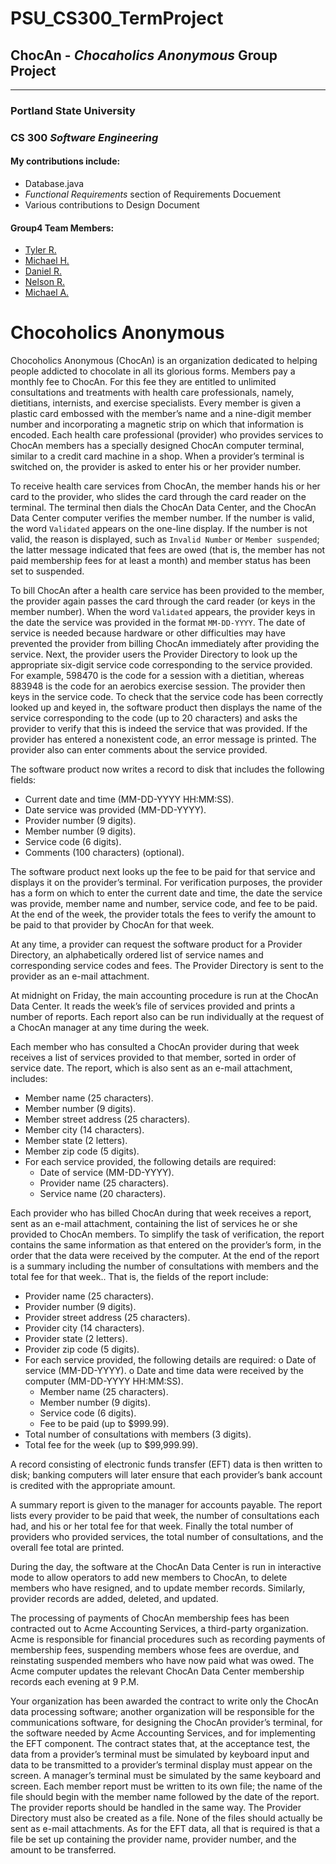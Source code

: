 # PSU_CS300_TermProject
## ChocAn - *Chocaholics Anonymous* Group Project
------
### Portland State University
### CS 300 *Software Engineering*
  
#### My contributions include:
+ Database.java
+ *Functional Requirements* section of Requirements Docuement
+ Various contributions to Design Document

#### Group4 Team Members:
+ [Tyler R.](https://github.com/i4mTheWalrus)   
+ [Michael H.](https://github.com/michaelheyman)  
+ [Daniel R.](https://github.com/dreimerPDX)  
+ [Nelson R.](https://github.com/homogenousmass)  
+ [Michael A.](https://github.com/mikeisboring)  


# Chocoholics Anonymous

Chocoholics Anonymous (ChocAn) is an organization dedicated to helping people addicted to chocolate in all its glorious forms. Members pay a monthly fee to ChocAn. For this fee they are entitled to unlimited consultations and treatments with health care professionals, namely, dietitians, internists, and exercise specialists. Every member is given a plastic card embossed with the member’s name and a nine-digit member number and incorporating a magnetic strip on which that information is encoded. Each health care professional (provider) who provides services to ChocAn members has a specially designed ChocAn computer terminal, similar to a credit card machine in a shop. When a provider’s terminal is switched on, the provider is asked to enter his or her provider number.

To receive health care services from ChocAn, the member hands his or her card to the provider, who slides the card through the card reader on the terminal. The terminal then dials the ChocAn Data Center, and the ChocAn Data Center computer verifies the member number. If the number is valid, the word `Validated` appears on the one-line display. If the number is not valid, the reason is displayed, such as `Invalid Number` or `Member suspended`; the latter message indicated that fees are owed (that is, the member has not paid membership fees for at least a month) and member status has been set to suspended.

To bill ChocAn after a health care service has been provided to the member, the provider again passes the card through the card reader (or keys in the member number). When the word `Validated` appears, the provider keys in the date the service was provided in the format `MM-DD-YYYY`. The date of service is needed because hardware or other difficulties may have prevented the provider from billing ChocAn immediately after providing the service. Next, the provider users the Provider Directory to look up the appropriate six-digit service code corresponding to the service provided. For example, 598470 is the code for a session with a dietitian, whereas 883948 is the code for an aerobics exercise session. The provider then keys in the service code. To check that the service code has been correctly looked up and keyed in, the software product then displays the name of the service corresponding to the code (up to 20 characters) and asks the provider to verify that this is indeed the service that was provided. If the provider has entered a nonexistent code, an error message is printed. The provider also can enter comments about the service provided.

The software product now writes a record to disk that includes the following fields:
* Current date and time (MM-DD-YYYY HH:MM:SS).
* Date service was provided (MM-DD-YYYY).
* Provider number (9 digits).
* Member number (9 digits).
* Service code (6 digits).
* Comments (100 characters) (optional).

The software product next looks up the fee to be paid for that service and displays it on the provider’s terminal. For verification purposes, the provider has a form on which to enter the current date and time, the date the service was provide, member name and number, service code, and fee to be paid. At the end of the week, the provider totals the fees to verify the amount to be paid to that provider by ChocAn for that week. 

At any time, a provider can request the software product for a Provider Directory, an alphabetically ordered list of service names and corresponding service codes and fees. The Provider Directory is sent to the provider as an e-mail attachment. 

At midnight on Friday, the main accounting procedure is run at the ChocAn Data Center. It reads the week’s file of services provided and prints a number of reports. Each report also can be run individually at the request of a ChocAn manager at any time during the week. 

Each member who has consulted a ChocAn provider during that week receives a list of services provided to that member, sorted in order of service date. The report, which is also sent as an e-mail attachment, includes: 
* Member name (25 characters).
* Member number (9 digits).
* Member street address (25 characters).
* Member city (14 characters).
* Member state (2 letters).
* Member zip code (5 digits).
* For each service provided, the following details are required:
    * Date of service (MM-DD-YYYY).
    * Provider name (25 characters).
    * Service name (20 characters). 

Each provider who has billed ChocAn during that week receives a report, sent as an e-mail attachment, containing the list of services he or she provided to ChocAn members. To simplify the task of verification, the report contains the same information as that entered on the provider’s form, in the order that the data were received by the computer. At the end of the report is a summary including the number of consultations with members and the total fee for that week.. That is, the fields of the report include:
* Provider name (25 characters). 
* Provider number (9 digits). 
* Provider street address (25 characters). 
* Provider city (14 characters). 
* Provider state (2 letters). 
* Provider zip code (5 digits). 
* For each service provided, the following details are required: o Date of service (MM-DD-YYYY). o Date and time data were received by the computer (MM-DD-YYYY HH:MM:SS). 
    * Member name (25 characters). 
    * Member number (9 digits). 
    * Service code (6 digits). 
    * Fee to be paid (up to $999.99). 
* Total number of consultations with members (3 digits). 
* Total fee for the week (up to $99,999.99).

A record consisting of electronic funds transfer (EFT) data is then written to disk; banking computers will later ensure that each provider’s bank account is credited with the appropriate amount. 

A summary report is given to the manager for accounts payable. The report lists every provider to be paid that week, the number of consultations each had, and his or her total fee for that week. Finally the total number of providers who provided services, the total number of consultations, and the overall fee total are printed.

During the day, the software at the ChocAn Data Center is run in interactive mode to allow operators to add new members to ChocAn, to delete members who have resigned, and to update member records. Similarly, provider records are added, deleted, and updated.

The processing of payments of ChocAn membership fees has been contracted out to Acme Accounting Services, a third-party organization. Acme is responsible for financial procedures such as recording payments of membership fees, suspending members whose fees are overdue, and reinstating suspended members who have now paid what was owed. The Acme computer updates the relevant ChocAn Data Center membership records each evening at 9 P.M.

Your organization has been awarded the contract to write only the ChocAn data processing software; another organization will be responsible for the communications software, for designing the ChocAn provider’s terminal, for the software needed by Acme Accounting Services, and for implementing the EFT component. The contract states that, at the acceptance test, the data from a provider’s terminal must be simulated by keyboard input and data to be transmitted to a provider’s terminal display must appear on the screen. A manager’s terminal must be simulated by the same keyboard and screen. Each member report must be written to its own file; the name of the file should begin with the member name followed by the date of the report. The provider reports should be handled in the same way. The Provider Directory must also be created as a file. None of the files should actually be sent as e-mail attachments. As for the EFT data, all that is required is that a file be set up containing the provider name, provider number, and the amount to be transferred.

